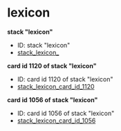 # lexicon
**stack "lexicon"**
* ID: stack "lexicon"
* [stack_lexicon_](./../../ScriptTracker/modules/lexicon_Scripts/stack_lexicon_.livecodescript)

**card id 1120 of stack "lexicon"**
* ID: card id 1120 of stack "lexicon"
* [stack_lexicon_card_id_1120](./../../ScriptTracker/modules/lexicon_Scripts/stack_lexicon_card_id_1120.livecodescript)

**card id 1056 of stack "lexicon"**
* ID: card id 1056 of stack "lexicon"
* [stack_lexicon_card_id_1056](./../../ScriptTracker/modules/lexicon_Scripts/stack_lexicon_card_id_1056.livecodescript)

